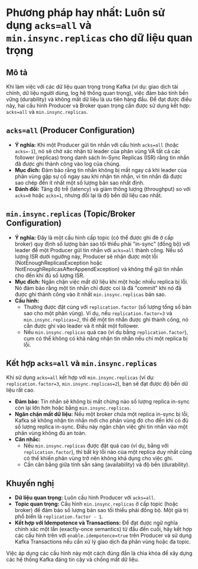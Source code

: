 # Phương pháp hay nhất: Luôn sử dụng `acks=all` và `min.insync.replicas` cho dữ liệu quan trọng

## Mô tả
Khi làm việc với các dữ liệu quan trọng trong Kafka (ví dụ: giao dịch tài chính, dữ liệu người dùng, log hệ thống quan trọng), việc đảm bảo tính bền vững (durability) và không mất dữ liệu là ưu tiên hàng đầu. Để đạt được điều này, hai cấu hình Producer và Broker quan trọng cần được sử dụng kết hợp: `acks=all` và `min.insync.replicas`.

## `acks=all` (Producer Configuration)
*   **Ý nghĩa:** Khi một Producer gửi tin nhắn với cấu hình `acks=all` (hoặc `acks=-1`), nó sẽ chờ xác nhận từ leader của phân vùng VÀ tất cả các follower (replicas) trong danh sách In-Sync Replicas (ISR) rằng tin nhắn đã được ghi thành công vào log của chúng.
*   **Mục đích:** Đảm bảo rằng tin nhắn không bị mất ngay cả khi leader của phân vùng gặp sự cố ngay sau khi nhận tin nhắn, vì tin nhắn đã được sao chép đến ít nhất một số lượng bản sao nhất định.
*   **Đánh đổi:** Tăng độ trễ (latency) và giảm thông lượng (throughput) so với `acks=0` hoặc `acks=1`, nhưng đổi lại là độ bền dữ liệu cao nhất.

## `min.insync.replicas` (Topic/Broker Configuration)
*   **Ý nghĩa:** Đây là một cấu hình cấp topic (có thể được ghi đè ở cấp broker) quy định số lượng bản sao tối thiểu phải "in-sync" (đồng bộ) với leader để một Producer gửi tin nhắn với `acks=all` thành công. Nếu số lượng ISR dưới ngưỡng này, Producer sẽ nhận được một lỗi (NotEnoughReplicasException hoặc NotEnoughReplicasAfterAppendException) và không thể gửi tin nhắn cho đến khi đủ số lượng ISR.
*   **Mục đích:** Ngăn chặn việc mất dữ liệu khi một hoặc nhiều replica bị lỗi. Nó đảm bảo rằng một tin nhắn chỉ được coi là đã "commit" khi nó đã được ghi thành công vào ít nhất `min.insync.replicas` bản sao.
*   **Cấu hình:**
    *   Thường được đặt cùng với `replication.factor` (số lượng tổng số bản sao cho một phân vùng). Ví dụ, nếu `replication.factor=3` và `min.insync.replicas=2`, thì để một tin nhắn được ghi thành công, nó cần được ghi vào leader và ít nhất một follower.
    *   Nếu `min.insync.replicas` quá cao (ví dụ bằng `replication.factor`), cụm có thể không có khả năng nhận tin nhắn nếu chỉ một replica bị lỗi.

## Kết hợp `acks=all` và `min.insync.replicas`
Khi sử dụng `acks=all` kết hợp với `min.insync.replicas` (ví dụ: `replication.factor=3`, `min.insync.replicas=2`), bạn sẽ đạt được độ bền dữ liệu rất cao.
*   **Đảm bảo:** Tin nhắn sẽ không bị mất chừng nào số lượng replica in-sync còn lại lớn hơn hoặc bằng `min.insync.replicas`.
*   **Ngăn chặn mất dữ liệu:** Nếu một broker chứa một replica in-sync bị lỗi, Kafka sẽ không nhận tin nhắn mới cho phân vùng đó cho đến khi có đủ số lượng replica in-sync. Điều này ngăn chặn việc ghi tin nhắn vào một phân vùng không đủ an toàn.
*   **Cân nhắc:**
    *   Nếu `min.insync.replicas` được đặt quá cao (ví dụ, bằng với `replication.factor`), thì bất kỳ lỗi nào của một replica duy nhất cũng có thể khiến phân vùng trở nên không khả dụng cho việc ghi.
    *   Cần cân bằng giữa tính sẵn sàng (availability) và độ bền (durability).

## Khuyến nghị
*   **Dữ liệu quan trọng:** Luôn cấu hình Producer với `acks=all`.
*   **Topic quan trọng:** Cấu hình `min.insync.replicas` ở cấp topic (hoặc broker) để đảm bảo số lượng bản sao tối thiểu phải đồng bộ. Một giá trị phổ biến là `replication.factor - 1`.
*   **Kết hợp với Idempotence và Transactions:** Để đạt được ngữ nghĩa chính xác một lần (exactly-once semantics) từ đầu đến cuối, hãy kết hợp các cấu hình trên với `enable.idempotence=true` trên Producer và sử dụng Kafka Transactions nếu cần xử lý giao dịch đa phân vùng hoặc đa topic.

Việc áp dụng các cấu hình này một cách đúng đắn là chìa khóa để xây dựng các hệ thống Kafka đáng tin cậy và chống mất dữ liệu.